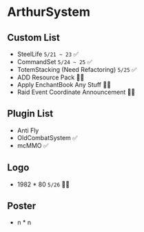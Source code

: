 # ArthurSystem

## Custom List
* SteelLife `5/21 ~ 23` ✅
* CommandSet  `5/24 ~ 25` ✅
* TotemStacking (Need Refactoring) `5/25` ✅ 
* ADD Resource Pack 👨‍💻
* Apply EnchantBook Any Stuff 👨‍💻
* Raid Event Coordinate Announcement 👨‍💻

## Plugin List
* Anti Fly
* OldCombatSystem ✅
* mcMMO ✅

## Logo
* 1982 * 80 `5/26` 👨‍💻

## Poster
* n * n